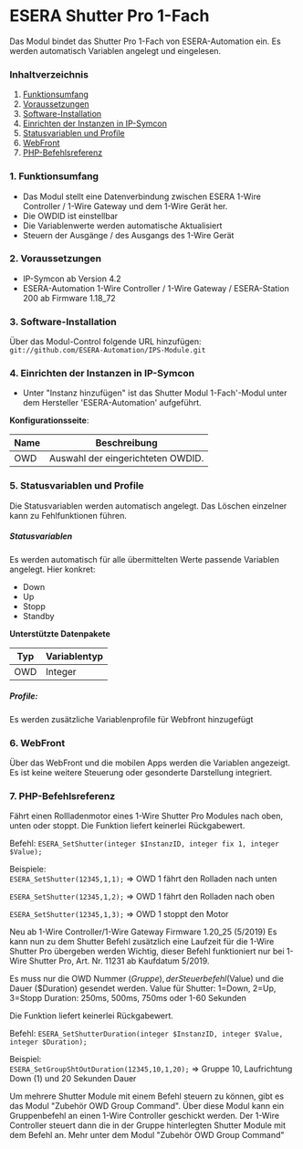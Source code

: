 # ESERA Shutter Pro 1-Fach
Das Modul bindet das Shutter Pro 1-Fach von ESERA-Automation ein. Es werden automatisch Variablen angelegt und eingelesen.

### Inhaltverzeichnis

1. [Funktionsumfang](#1-funktionsumfang)
2. [Voraussetzungen](#2-voraussetzungen)
3. [Software-Installation](#3-software-installation)
4. [Einrichten der Instanzen in IP-Symcon](#4-einrichten-der-instanzen-in-ip-symcon)
5. [Statusvariablen und Profile](#5-statusvariablen-und-profile)
6. [WebFront](#6-webfront)
7. [PHP-Befehlsreferenz](#7-php-befehlsreferenz)

### 1. Funktionsumfang

* Das Modul stellt eine Datenverbindung zwischen ESERA 1-Wire Controller / 1-Wire Gateway und dem 1-Wire Gerät her.
* Die OWDID ist einstellbar
* Die Variablenwerte werden automatische Aktualisiert
* Steuern der Ausgänge / des Ausgangs des 1-Wire Gerät

### 2. Voraussetzungen

- IP-Symcon ab Version 4.2
- ESERA-Automation 1-Wire Controller / 1-Wire Gateway / ESERA-Station 200 ab Firmware 1.18_72


### 3. Software-Installation

Über das Modul-Control folgende URL hinzufügen:
`git://github.com/ESERA-Automation/IPS-Module.git`  

### 4. Einrichten der Instanzen in IP-Symcon

- Unter "Instanz hinzufügen" ist das Shutter Modul 1-Fach'-Modul unter dem Hersteller 'ESERA-Automation' aufgeführt.  

__Konfigurationsseite__:

Name | Beschreibung
---- | ---------------------------------
OWD  | Auswahl der eingerichteten OWDID.

### 5. Statusvariablen und Profile

Die Statusvariablen werden automatisch angelegt. Das Löschen einzelner kann zu Fehlfunktionen führen.

##### Statusvariablen

Es werden automatisch für alle übermittelten Werte passende Variablen angelegt.
Hier konkret: 
- Down
- Up
- Stopp
- Standby

__Unterstützte Datenpakete__

Typ       | Variablentyp
--------- | -------------
OWD       | Integer

##### Profile:

Es werden zusätzliche Variablenprofile für Webfront hinzugefügt

### 6. WebFront

Über das WebFront und die mobilen Apps werden die Variablen angezeigt. Es ist keine weitere Steuerung oder gesonderte Darstellung integriert.

### 7. PHP-Befehlsreferenz 
Fährt einen Rollladenmotor eines 1-Wire Shutter Pro Modules nach oben, unten oder stoppt.
Die Funktion liefert keinerlei Rückgabewert.  

Befehl: 
 `ESERA_SetShutter(integer $InstanzID, integer fix 1, integer $Value);`
 
Beispiele:  
 `ESERA_SetShutter(12345,1,1);`  => OWD 1 fährt den Rolladen nach unten

 `ESERA_SetShutter(12345,1,2);`  => OWD 1 fährt den Rolladen nach oben

 `ESERA_SetShutter(12345,1,3);`  => OWD 1 stoppt den Motor

 
Neu ab 1-Wire Controller/1-Wire Gateway Firmware 1.20_25 (5/2019)
Es kann nun zu dem Shutter Befehl zusätzlich eine Laufzeit für die 1-Wire Shutter Pro übergeben werden 
Wichtig, dieser Befehl funktioniert nur bei 1-Wire Shutter Pro, Art. Nr. 11231 ab Kaufdatum 5/2019.
 
Es muss nur die OWD Nummer ($Gruppe), der Steuerbefehl ($Value) und die Dauer ($Duration) gesendet werden.
Value für Shutter: 1=Down, 2=Up, 3=Stopp
Duration: 250ms, 500ms, 750ms oder 1-60 Sekunden
 
Die Funktion liefert keinerlei Rückgabewert.  

Befehl: 
 `ESERA_SetShutterDuration(integer $InstanzID, integer $Value, integer $Duration);`
 
Beispiel:  
 `ESERA_SetGroupShtOutDuration(12345,10,1,20);`		=> Gruppe 10, Laufrichtung Down (1) und 20 Sekunden Dauer 
 

Um mehrere Shutter Module mit einem Befehl steuern zu können, gibt es das Modul "Zubehör OWD Group Command". Über diese Modul kann ein Gruppenbefehl an einen 1-Wire Controller geschickt werden. 
Der 1-Wire Controller steuert dann die in der Gruppe hinterlegten Shutter Module mit dem Befehl an.
Mehr unter dem Modul "Zubehör OWD Group Command"
